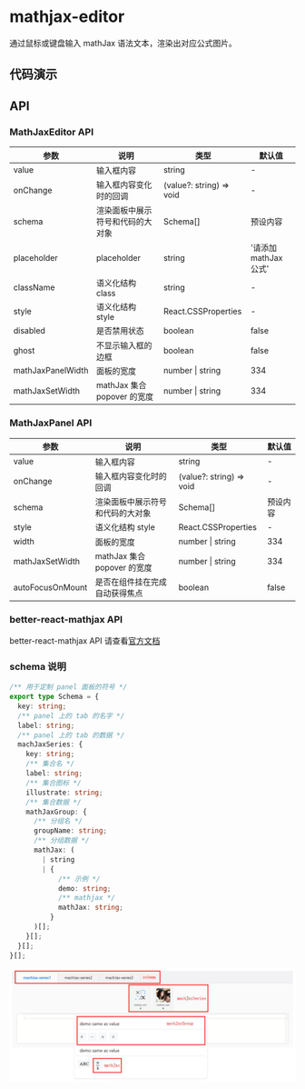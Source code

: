 # mathjax-editor

通过鼠标或键盘输入 mathJax 语法文本，渲染出对应公式图片。

## 代码演示

<code src="./demos/basic.tsx"></code>
<code src="./demos/mathJaxEditorWithForm.tsx"></code>
<code src="./demos/panel.tsx"></code>
<code src="./demos/customizePanelContent.tsx"></code>
<code src="./demos/mathJaxDisplay.tsx"></code>

## API

### MathJaxEditor API

| 参数              | 说明                             | 类型                     | 默认值                |
| ----------------- | -------------------------------- | ------------------------ | --------------------- |
| value             | 输入框内容                       | string                   | -                     |
| onChange          | 输入框内容变化时的回调           | (value?: string) => void | -                     |
| schema            | 渲染面板中展示符号和代码的大对象 | Schema[]                 | 预设内容              |
| placeholder       | placeholder                      | string                   | '请添加 mathJax 公式' |
| className         | 语义化结构 class                 | string                   | -                     |
| style             | 语义化结构 style                 | React.CSSProperties      | -                     |
| disabled          | 是否禁用状态                     | boolean                  | false                 |
| ghost             | 不显示输入框的边框               | boolean                  | false                 |
| mathJaxPanelWidth | 面板的宽度                       | number \| string         | 334                   |
| mathJaxSetWidth   | mathJax 集合 popover 的宽度      | number \| string         | 334                   |

### MathJaxPanel API

| 参数             | 说明                             | 类型                     | 默认值   |
| ---------------- | -------------------------------- | ------------------------ | -------- |
| value            | 输入框内容                       | string                   | -        |
| onChange         | 输入框内容变化时的回调           | (value?: string) => void | -        |
| schema           | 渲染面板中展示符号和代码的大对象 | Schema[]                 | 预设内容 |
| style            | 语义化结构 style                 | React.CSSProperties      | -        |
| width            | 面板的宽度                       | number \| string         | 334      |
| mathJaxSetWidth  | mathJax 集合 popover 的宽度      | number \| string         | 334      |
| autoFocusOnMount | 是否在组件挂在完成自动获得焦点   | boolean                  | false    |

### better-react-mathjax API

better-react-mathjax API 请查看[官方文档](https://www.npmjs.com/package/better-react-mathjax)

### schema 说明

```ts
/** 用于定制 panel 面板的符号 */
export type Schema = {
  key: string;
  /** panel 上的 tab 的名字 */
  label: string;
  /** panel 上的 tab 的数据 */
  machJaxSeries: {
    key: string;
    /** 集合名 */
    label: string;
    /** 集合图标 */
    illustrate: string;
    /** 集合数据 */
    mathJaxGroup: {
      /** 分组名 */
      groupName: string;
      /** 分组数据 */
      mathJax: (
        | string
        | {
            /** 示例 */
            demo: string;
            /** mathjax */
            mathJax: string;
          }
      )[];
    }[];
  }[];
}[];
```

![schema 示意图](https://raw.githubusercontent.com/Orcish-Y/react-mathjax-editor/main/assets/images/schemaSchematicDiagram.jpg 'schema 示意图')
